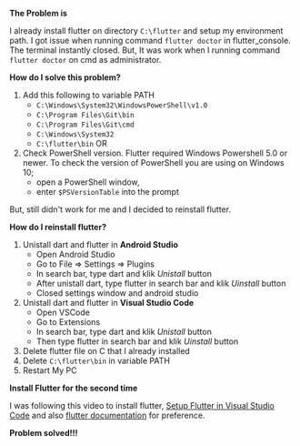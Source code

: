 **The Problem is**

I already install flutter on directory `C:\flutter` and setup my environment path. I got issue when running command `flutter doctor` in flutter_console. The terminal instantly closed.
But, It was work when I running command `flutter doctor` on cmd as administrator.  

**How do I solve this problem?**
1. Add this following to variable PATH
   - `C:\Windows\System32\WindowsPowerShell\v1.0`
   - `C:\Program Files\Git\bin`
   - `C:\Program Files\Git\cmd`
   - `C:\Windows\System32`
   - `C:\flutter\bin`
  OR
2. Check PowerShell version. Flutter required Windows Powershell 5.0 or newer. To check the version of PowerShell you are using on Windows 10;
   - open a PowerShell window,
   - enter `$PSVersionTable` into the prompt

But, still didn't work for me and I decided to reinstall flutter. 

**How do I reinstall flutter?**
1. Unistall dart and flutter in **Android Studio**
   - Open Android Studio
   - Go to File => Settings => Plugins
   - In search bar, type dart and klik *Unistall* button
   - After unistall dart, type flutter in search bar and klik *Uinstall* button
   - Closed settings window and android studio
2. Unistall dart and flutter in **Visual Studio Code**
   - Open VSCode
   - Go to Extensions
   - In search bar, type dart and klik *Unistall* button
   - Then type flutter in search bar and klik *Uinstall* button
3. Delete flutter file on C that I already installed
4. Delete `C:\flutter\bin` in variable PATH
5. Restart My PC

**Install Flutter for the second time**

I was following this video to install flutter, [Setup Flutter in Visual Studio Code](https://docs.flutter.dev/get-started/install/windows) and also [flutter documentation](https://docs.flutter.dev/get-started/install) for preference. 

**Problem solved!!!**
